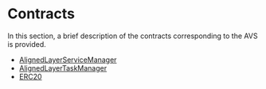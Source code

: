 # Contracts 
 
In this section, a brief description of the contracts corresponding to the AVS is provided. 
 
- [AlignedLayerServiceManager](service_manager.md)
- [AlignedLayerTaskManager](task_manager.md)
- [ERC20](ERC20.md)
